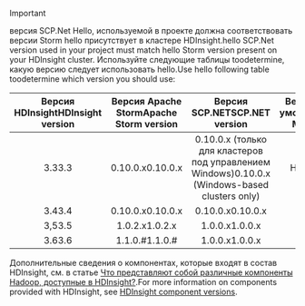 > [!IMPORTANT]
> <span data-ttu-id="29c11-101">версия SCP.Net Hello, используемой в проекте должна соответствовать версии Storm hello присутствует в кластере HDInsight.</span><span class="sxs-lookup"><span data-stu-id="29c11-101">hello SCP.Net version used in your project must match hello Storm version present on your HDInsight cluster.</span></span> <span data-ttu-id="29c11-102">Используйте следующие таблицы toodetermine, какую версию следует использовать hello.</span><span class="sxs-lookup"><span data-stu-id="29c11-102">Use hello following table toodetermine which version you should use:</span></span>
> 
> | <span data-ttu-id="29c11-103">Версия HDInsight</span><span class="sxs-lookup"><span data-stu-id="29c11-103">HDInsight version</span></span> | <span data-ttu-id="29c11-104">Версия Apache Storm</span><span class="sxs-lookup"><span data-stu-id="29c11-104">Apache Storm version</span></span> | <span data-ttu-id="29c11-105">Версия SCP.NET</span><span class="sxs-lookup"><span data-stu-id="29c11-105">SCP.NET version</span></span> | <span data-ttu-id="29c11-106">Версия Mono по умолчанию</span><span class="sxs-lookup"><span data-stu-id="29c11-106">Default Mono version</span></span> |
> |:---:|:---:|:---:|:---:|
> | <span data-ttu-id="29c11-107">3.3</span><span class="sxs-lookup"><span data-stu-id="29c11-107">3.3</span></span> |<span data-ttu-id="29c11-108">0.10.0.x</span><span class="sxs-lookup"><span data-stu-id="29c11-108">0.10.0.x</span></span> |<span data-ttu-id="29c11-109">0.10.0.x (только для кластеров под управлением Windows)</span><span class="sxs-lookup"><span data-stu-id="29c11-109">0.10.0.x (Windows-based clusters only)</span></span> | <span data-ttu-id="29c11-110">Нет данных</span><span class="sxs-lookup"><span data-stu-id="29c11-110">NA</span></span> |
> | <span data-ttu-id="29c11-111">3.4</span><span class="sxs-lookup"><span data-stu-id="29c11-111">3.4</span></span> |<span data-ttu-id="29c11-112">0.10.0.x</span><span class="sxs-lookup"><span data-stu-id="29c11-112">0.10.0.x</span></span> |<span data-ttu-id="29c11-113">0.10.0.x</span><span class="sxs-lookup"><span data-stu-id="29c11-113">0.10.0.x</span></span> | <span data-ttu-id="29c11-114">3.2.8</span><span class="sxs-lookup"><span data-stu-id="29c11-114">3.2.8</span></span> |
> | <span data-ttu-id="29c11-115">3,5</span><span class="sxs-lookup"><span data-stu-id="29c11-115">3.5</span></span> |<span data-ttu-id="29c11-116">1.0.2.x</span><span class="sxs-lookup"><span data-stu-id="29c11-116">1.0.2.x</span></span> |<span data-ttu-id="29c11-117">1.0.0.x</span><span class="sxs-lookup"><span data-stu-id="29c11-117">1.0.0.x</span></span> | <span data-ttu-id="29c11-118">4.2.1</span><span class="sxs-lookup"><span data-stu-id="29c11-118">4.2.1</span></span> |
> | <span data-ttu-id="29c11-119">3.6</span><span class="sxs-lookup"><span data-stu-id="29c11-119">3.6</span></span> |<span data-ttu-id="29c11-120">1.1.0.#</span><span class="sxs-lookup"><span data-stu-id="29c11-120">1.1.0.#</span></span> | <span data-ttu-id="29c11-121">1.0.0.x</span><span class="sxs-lookup"><span data-stu-id="29c11-121">1.0.0.x</span></span> | <span data-ttu-id="29c11-122">4.2.8</span><span class="sxs-lookup"><span data-stu-id="29c11-122">4.2.8</span></span> |
> 
> <span data-ttu-id="29c11-123">Дополнительные сведения о компонентах, которые входят в состав HDInsight, см. в статье [Что представляют собой различные компоненты Hadoop, доступные в HDInsight?](../articles/hdinsight/hdinsight-component-versioning.md).</span><span class="sxs-lookup"><span data-stu-id="29c11-123">For more information on components provided with HDInsight, see [HDInsight component versions](../articles/hdinsight/hdinsight-component-versioning.md).</span></span>


